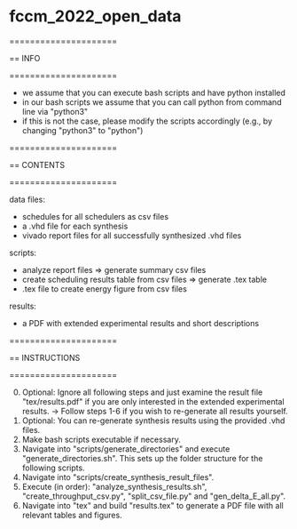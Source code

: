 # fccm_2022_open_data 

=====================

== INFO

=====================

- we assume that you can execute bash scripts and have python installed
- in our bash scripts we assume that you can call python from command line via "python3"
- if this is not the case, please modify the scripts accordingly (e.g., by changing "python3" to "python")


=====================

== CONTENTS

=====================

data files: 
- schedules for all schedulers as csv files
- a .vhd file for each synthesis
- vivado report files for all successfully synthesized .vhd files

scripts:
- analyze report files => generate summary csv files
- create scheduling results table from csv files => generate .tex table
- .tex file to create energy figure from csv files

results:
- a PDF with extended experimental results and short descriptions

=====================

== INSTRUCTIONS

=====================

0) Optional: Ignore all following steps and just examine the result file "tex/results.pdf" if you are only interested in the extended experimental results.
	-> Follow steps 1-6 if you wish to re-generate all results yourself.
1) Optional: You can re-generate synthesis results using the provided .vhd files.
2) Make bash scripts executable if necessary.
3) Navigate into "scripts/generate_directories" and execute "generate_directories.sh". This sets up the folder structure for the following scripts.
4) Navigate into "scripts/create_synthesis_result_files".
5) Execute (in order): "analyze_synthesis_results.sh", "create_throughput_csv.py", "split_csv_file.py" and "gen_delta_E_all.py".
6) Navigate into "tex" and build "results.tex" to generate a PDF file with all relevant tables and figures.
